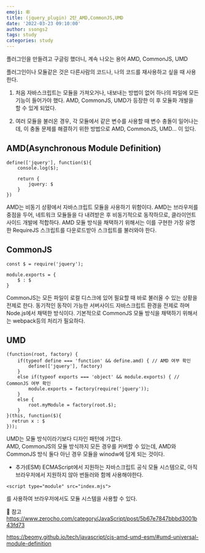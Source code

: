 ```yaml
---
emoji: 🕸
title: (jquery_plugin) 2탄_AMD,CommonJS,UMD  
date: '2022-03-23 09:10:00'
author: ssongs2
tags: study
categories: study
---
```


플러그인을 만들려고 구글링 했더니, 계속 나오는 용어 AMD, CommonJS, UMD

플러그인이나 모듈같은 것은 다른사람의 코드나, 나의 코드를 재사용하고 싶을 때 사용한다.

1. 처음 자바스크립트는 모듈을 가져오거나, 내보내는 방법이 없어 하나의 파일에 모든 기능이 들어가야 했다.
AMD, CommonJS, UMD가 등장한 이 후 모듈화 개발을 할 수 있게 되었다.

2. 여러 모듈을 불러온 경우, 각 모듈에서 같은 변수를 사용할 때 변수 충돌이 일어나는데, 
이 충돌 문제를 해결하기 위한 방법으로 AMD, CommonJS, UMD... 이 있다.

## AMD(Asynchronous Module Definition) 

```
define(['jquery'], function($){
    console.log($);

    return {
        jquery: $
    }
})
```
AMD는 비동기 상황에서 자바스크립트 모듈을 사용하기 위함이다.
AMD는 브라우저를 중점을 두어, 네트워크 모듈들을 다 내려받은 후 비동기적으로 동작하므로, 클라이언트 사이드 개발에 적합하다.
AMD 모듈 방식을 채택하기 위해서는 이를 구현한 가장 유명한 RequireJS 스크립트를 다운로드받아 스크립트를 불러와야 한다.

## CommonJS

```
const $ = require('jquery');

module.exports = {
    $ : $
}
```
CommonJS는 모든 파일이 로컬 디스크에 있어 필요할 때 바로 불러올 수 있는 상황을 전제로 한다.
동기적인 동작이 가능한 서버사이드 자바스크립트 환경을 전제로 하며 Node.js에서 채택한 방식이다.
기본적으로 CommonJS 모듈 방식을 채택하기 위해서는 webpack등의 처리가 필요하다.

## UMD

```
(function(root, factory) {
    if(typeof define === 'function' && define.amd) { // AMD 여부 확인
        define(['jquery'], factory)
    }
    else if(typeof exports === 'object' && module.exports) { // CommonJS 여부 확인
        module.exports = factory(require('jquery'));
    } 
    else { 
        root.myModule = factory(root.$);
    }
}(this, function($){
  retrun x : $
}));
```

UMD는 모듈 방식이라기보다 디자인 패턴에 가깝다.  
AMD, CommonJS의 모듈 방식까지 모든 경우를 커버할 수 있는데,
AMD와 CommonJS 방식 둘다 아닌 경우 모듈을 winodw에 담게 되는 것이다.  

+ 추가(ESM) 
ECMAScript에서 지원하는 자바스크립트 공식 모듈 시스템으로, 아직 브라우저에서 지원하지 않아 번들러와 함께 사용해야한다.  

```
<script type="module" src="index.mjs"> 
```
를 사용하여 브라우저에서도 모듈 시스템을 사용할 수 있다.

📖 참고
https://www.zerocho.com/category/JavaScript/post/5b67e7847bbbd3001b43fd73

https://beomy.github.io/tech/javascript/cjs-amd-umd-esm/#umd-universal-module-definition

```toc

```

